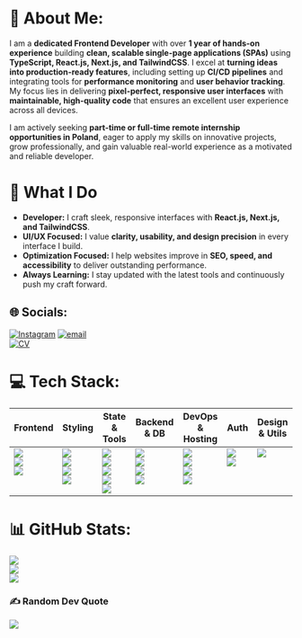 # 💫 About Me:
I am a **dedicated Frontend Developer** with over **1 year of hands-on experience** building **clean, scalable single-page applications (SPAs)** using **TypeScript, React.js, Next.js, and TailwindCSS**. I excel at **turning ideas into production-ready features**, including setting up **CI/CD pipelines** and integrating tools for **performance monitoring** and **user behavior tracking**. My focus lies in delivering **pixel-perfect, responsive user interfaces** with **maintainable, high-quality code** that ensures an excellent user experience across all devices.

I am actively seeking **part-time or full-time remote internship opportunities in Poland**, eager to apply my skills on innovative projects, grow professionally, and gain valuable real-world experience as a motivated and reliable developer.

# 🚀 What I Do

- **Developer:** I craft sleek, responsive interfaces with **React.js, Next.js, and TailwindCSS**.  
- **UI/UX Focused:** I value **clarity, usability, and design precision** in every interface I build.  
- **Optimization Focused:** I help websites improve in **SEO, speed, and accessibility** to deliver outstanding performance.  
- **Always Learning:** I stay updated with the latest tools and continuously push my craft forward.


## 🌐 Socials:
[![Instagram](https://img.shields.io/badge/Instagram-%23E4405F.svg?logo=Instagram&logoColor=white)](https://instagram.com/mikemazdev) 
[![email](https://img.shields.io/badge/Email-D14836?logo=gmail&logoColor=white)](mailto:mazurkevich.mikhail.14@gmail.com) 
<br/>
[![CV](https://img.shields.io/badge/Resume-Open-1DA1F2?style=for-the-badge&logo=adobeacrobatreader&logoColor=white)](https://drive.google.com/file/d/11qNyJWInZzPoRYBVNZRHwMsS1AxiuXii/view?usp=drive_link)

# 💻 Tech Stack:
<table>
  <thead>
    <tr>
      <th>Frontend</th>
      <th>Styling</th>
      <th>State & Tools</th>
      <th>Backend & DB</th>
      <th>DevOps & Hosting</th>
      <th>Auth</th>
      <th>Design & Utils</th>
    </tr>
  </thead>
  <tbody>
    <tr style="vertical-align: top;">
      <td>
        <img src="https://img.shields.io/badge/Next-black?style=for-the-badge&logo=next.js&logoColor=white" /><br/>
        <img src="https://img.shields.io/badge/react-%2320232a.svg?style=for-the-badge&logo=react&logoColor=%2361DAFB" /><br/>
        <img src="https://img.shields.io/badge/javascript-%23323330.svg?style=for-the-badge&logo=javascript&logoColor=%23F7DF1E" />
      </td>
      <td style="vertical-align: top;">
        <img src="https://img.shields.io/badge/tailwindcss-%2338B2AC.svg?style=for-the-badge&logo=tailwind-css&logoColor=white" /><br/>
        <img src="https://img.shields.io/badge/css3-%231572B6.svg?style=for-the-badge&logo=css3&logoColor=white" /><br/>
        <img src="https://img.shields.io/badge/shadcn/ui-%2320232a.svg?style=for-the-badge&logo=ui&logoColor=white" /><br/>
        <img src="https://img.shields.io/badge/framer--motion-%23000000?style=for-the-badge&logo=framer&logoColor=white" />
      </td>
      <td style="vertical-align: top;">
        <img src="https://img.shields.io/badge/redux-%23593d88.svg?style=for-the-badge&logo=redux&logoColor=white" /><br/>
        <img src="https://img.shields.io/badge/zustand-%23ffdd55.svg?style=for-the-badge&logo=zustand&logoColor=black" /><br/>
        <img src="https://img.shields.io/badge/eslint-%234B32C3.svg?style=for-the-badge&logo=eslint&logoColor=white" /><br/>
        <img src="https://img.shields.io/badge/prettier-%23F7B93E.svg?style=for-the-badge&logo=prettier&logoColor=black" /><br/>
        <img src="https://img.shields.io/badge/webpack-%238DD6F9.svg?style=for-the-badge&logo=webpack&logoColor=black" />
      </td>
      <td style="vertical-align: top;">
        <img src="https://img.shields.io/badge/Prisma-3982CE?style=for-the-badge&logo=Prisma&logoColor=white" /><br/>
        <img src="https://img.shields.io/badge/postgres-%23316192.svg?style=for-the-badge&logo=postgresql&logoColor=white" /><br/>
        <img src="https://img.shields.io/badge/Insomnia-black?style=for-the-badge&logo=insomnia&logoColor=5849BE" /><br/>
        <img src="https://img.shields.io/badge/postman-%23FF6C37.svg?style=for-the-badge&logo=postman&logoColor=white" />
      </td>
      <td style="vertical-align: top;">
        <img src="https://img.shields.io/badge/git-%23F05033.svg?style=for-the-badge&logo=git&logoColor=white" /><br/>
        <img src="https://img.shields.io/badge/github-%23121011.svg?style=for-the-badge&logo=github&logoColor=white" /><br/>
        <img src="https://img.shields.io/badge/github%20actions-%232671E5.svg?style=for-the-badge&logo=githubactions&logoColor=white" /><br/>
        <img src="https://img.shields.io/badge/vercel-%23000000.svg?style=for-the-badge&logo=vercel&logoColor=white" />
      </td>
      <td style="vertical-align: top;">
        <img src="https://img.shields.io/badge/nextauth.js-%23000000.svg?style=for-the-badge&logo=next.js&logoColor=white" /><br/>
        <img src="https://img.shields.io/badge/recaptcha-%230A0A0A.svg?style=for-the-badge&logo=google&logoColor=white" />
      </td>
      <td style="vertical-align: top;">
        <img src="https://img.shields.io/badge/figma-%23F24E1E.svg?style=for-the-badge&logo=figma&logoColor=white" />
      </td>
    </tr>
  </tbody>
</table>

# 📊 GitHub Stats:
![](https://github-readme-stats.vercel.app/api?username=mikemaz-dev&theme=dark&hide_border=true&include_all_commits=false&count_private=false)<br/>
![](https://nirzak-streak-stats.vercel.app/?user=mikemaz-dev&theme=dark&hide_border=true)<br/>
![](https://github-readme-stats.vercel.app/api/top-langs/?username=mikemaz-dev&theme=dark&hide_border=true&include_all_commits=false&count_private=false&layout=compact)

### ✍️ Random Dev Quote
![](https://quotes-github-readme.vercel.app/api?type=horizontal&theme=tokyonight)
